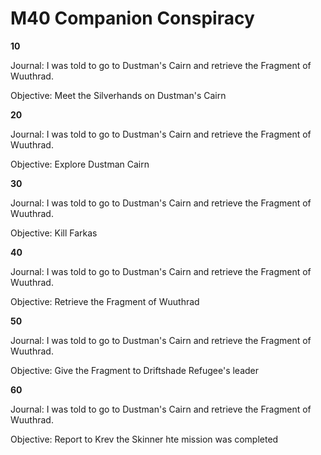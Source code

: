 # M40 Companion Conspiracy

**10**

Journal:
I was told to go to Dustman's Cairn and retrieve the Fragment of Wuuthrad.

Objective: 
Meet the Silverhands on Dustman's Cairn

**20**

Journal:
I was told to go to Dustman's Cairn and retrieve the Fragment of Wuuthrad.

Objective: 
Explore Dustman Cairn

**30**

Journal:
I was told to go to Dustman's Cairn and retrieve the Fragment of Wuuthrad.

Objective: 
Kill Farkas

**40**

Journal:
I was told to go to Dustman's Cairn and retrieve the Fragment of Wuuthrad.

Objective: 
Retrieve the Fragment of Wuuthrad

**50**

Journal:
I was told to go to Dustman's Cairn and retrieve the Fragment of Wuuthrad.

Objective: 
Give the Fragment to Driftshade Refugee's leader

**60**

Journal:
I was told to go to Dustman's Cairn and retrieve the Fragment of Wuuthrad.

Objective: 
Report to Krev the Skinner hte mission was completed



